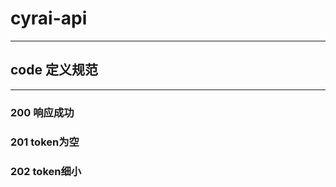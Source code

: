 # cyrai-api

------



## code 定义规范

------



###    	200	响应成功

### 		201	token为空

### 		202	token细小

